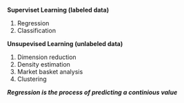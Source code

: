 **Superviset Learning (labeled data)**
1. Regression
2. Classification

**Unsupevised Learning (unlabeled data)** 
1. Dimension reduction
2. Density estimation
3. Market basket analysis
4. Clustering


***Regression is the process of predicting a continious value***
